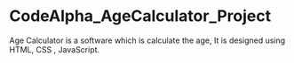 # CodeAlpha_AgeCalculator_Project
Age Calculator is a software which is calculate the age, It is designed using HTML, CSS , JavaScript.
